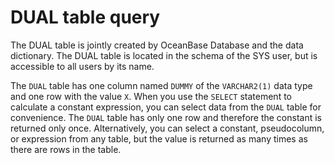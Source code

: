 # DUAL table query

The DUAL table is jointly created by OceanBase Database and the data dictionary. The DUAL table is located in the schema of the SYS user, but is accessible to all users by its name.

The `DUAL` table has one column named `DUMMY` of the `VARCHAR2(1)` data type and one row with the value `X`. When you use the `SELECT` statement to calculate a constant expression, you can select data from the `DUAL` table for convenience. The `DUAL` table has only one row and therefore the constant is returned only once. Alternatively, you can select a constant, pseudocolumn, or expression from any table, but the value is returned as many times as there are rows in the table.
